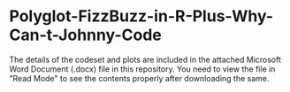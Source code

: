 # Polyglot-FizzBuzz-in-R-Plus-Why-Can-t-Johnny-Code

The details of the codeset and plots are included in the attached Microsoft Word Document (.docx) file in this repository. 
You need to view the file in "Read Mode" to see the contents properly after downloading the same.
